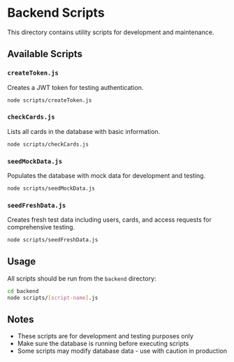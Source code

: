 # Backend Scripts

This directory contains utility scripts for development and maintenance.

## Available Scripts

### `createToken.js`
Creates a JWT token for testing authentication.
```bash
node scripts/createToken.js
```

### `checkCards.js`
Lists all cards in the database with basic information.
```bash
node scripts/checkCards.js
```

### `seedMockData.js`
Populates the database with mock data for development and testing.
```bash
node scripts/seedMockData.js
```

### `seedFreshData.js`
Creates fresh test data including users, cards, and access requests for comprehensive testing.
```bash
node scripts/seedFreshData.js
```

## Usage

All scripts should be run from the `backend` directory:

```bash
cd backend
node scripts/[script-name].js
```

## Notes

- These scripts are for development and testing purposes only
- Make sure the database is running before executing scripts
- Some scripts may modify database data - use with caution in production 